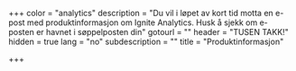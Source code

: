 +++
color = "analytics"
description = "Du vil i løpet av kort tid motta en e-post med produktinformasjon om Ignite Analytics. Husk å sjekk om e-posten er havnet i søppelposten din"
gotourl = ""
header = "TUSEN TAKK!"
hidden = true
lang = "no"
subdescription = ""
title = "Produktinformasjon"

+++

